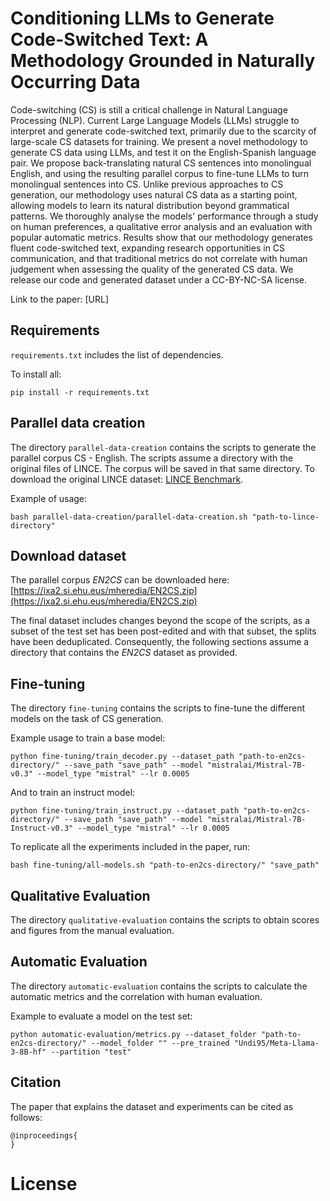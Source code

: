# Conditioning LLMs to Generate Code-Switched Text: A Methodology Grounded in Naturally Occurring Data
Code-switching (CS) is still a critical challenge in Natural Language Processing (NLP). Current Large Language Models (LLMs) struggle to interpret and generate code-switched text, primarily due to the scarcity of large-scale CS datasets for training. We present a novel methodology to generate CS data using LLMs, and test it on the English-Spanish language pair. We propose back-translating natural CS sentences into monolingual English, and using the resulting parallel corpus to fine-tune LLMs to turn monolingual sentences into CS. Unlike previous approaches to CS generation, our methodology uses natural CS data as a starting point, allowing models to learn its natural distribution beyond grammatical patterns. We thoroughly analyse the models' performance through a study on human preferences, a qualitative error analysis and an evaluation with popular automatic metrics. Results show that our methodology generates fluent code-switched text, expanding research opportunities in CS communication, and that traditional metrics do not correlate with human judgement when assessing the quality of the generated CS data. We release our code and generated dataset under a CC-BY-NC-SA license.

Link to the paper: [URL]

## Requirements
`requirements.txt` includes the list of dependencies.

To install all:

```
pip install -r requirements.txt
```

## Parallel data creation
The directory `parallel-data-creation` contains the scripts to generate the parallel corpus CS - English.
The scripts assume a directory with the original files of LINCE. The corpus will be saved in that same directory. To download the original LINCE dataset: [LINCE Benchmark](https://ritual.uh.edu/lince/).

Example of usage:

```
bash parallel-data-creation/parallel-data-creation.sh "path-to-lince-directory"
```

## Download dataset
The parallel corpus *EN2CS* can be downloaded here: [https://ixa2.si.ehu.eus/mheredia/EN2CS.zip](https://ixa2.si.ehu.eus/mheredia/EN2CS.zip)

The final dataset includes changes beyond the scope of the scripts, as a subset of the test set has been post-edited and with that subset, the splits have been deduplicated. Consequently, the following sections assume a directory that contains the *EN2CS* dataset as provided.

## Fine-tuning
The directory `fine-tuning` contains the scripts to fine-tune the different models on the task of CS generation.


Example usage to train a base model:
```
python fine-tuning/train_decoder.py --dataset_path "path-to-en2cs-directory/" --save_path "save_path" --model "mistralai/Mistral-7B-v0.3" --model_type "mistral" --lr 0.0005
```


And to train an instruct model:
```
python fine-tuning/train_instruct.py --dataset_path "path-to-en2cs-directory/" --save_path "save_path" --model "mistralai/Mistral-7B-Instruct-v0.3" --model_type "mistral" --lr 0.0005
```

To replicate all the experiments included in the paper, run:
```
bash fine-tuning/all-models.sh "path-to-en2cs-directory/" "save_path"
```

## Qualitative Evaluation
The directory `qualitative-evaluation` contains the scripts to obtain scores and figures from the manual evaluation.

## Automatic Evaluation
The directory `automatic-evaluation` contains the scripts to calculate the automatic metrics and the correlation with human evaluation.

Example to evaluate a model on the test set:
```
python automatic-evaluation/metrics.py --dataset_folder "path-to-en2cs-directory/" --model_folder "" --pre_trained "Undi95/Meta-Llama-3-8B-hf" --partition "test"
```

## Citation
The paper that explains the dataset and experiments can be cited as follows:

```
@inproceedings{
}
```

# License